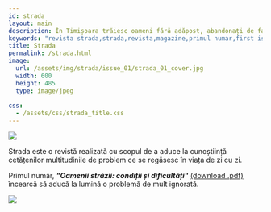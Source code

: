 ```yaml
---
id: strada
layout: main
description: În Timișoara trăiesc oameni fără adăpost, abandonați de familie, prieteni și societate. Credem că este important să aducem această realitate la vedere, deoarece prin conștientizare, expunere și informare putem construi împreună o societate mai echitabilă.
keywords: "revista strada,strada,revista,magazine,primul numar,first issue,homelessness,poverty,saracia"
title: Strada
permalink: /strada.html
image:
  url: /assets/img/strada/issue_01/strada_01_cover.jpg
  width: 600
  height: 485
  type: image/jpeg
  
css:
  - /assets/css/strada_title.css
---
```


<div class="strada-title-wrap">
    <img src="{{ site.url }}{{ site.path_img }}/strada/strada_title.png">
    <p>Strada este o revistă realizată cu scopul de a aduce la cunoștiință cetățenilor multitudinile de problem ce se regăsesc în viața de zi cu zi.</p>
</div>

<div class="issue">
    <p class="no-top-margin">Primul număr, <strong><em>"Oamenii străzii: condiții și dificultăți"</em></strong> <a href="{{ site.url }}/assets/files/strada/issue_01/dreptul_la_oras_strada_issue_01.pdf">(download .pdf)</a> încearcă să aducă la lumină o problemă de mult ignorată.</p>
    <img src="{{ site.url }}{{ site.path_img }}/strada/issue_01/strada_01_title.png">
</div>
